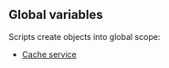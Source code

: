 ## Global variables

Scripts create objects into global scope:

* [Cache service](./CacheService.md) 
